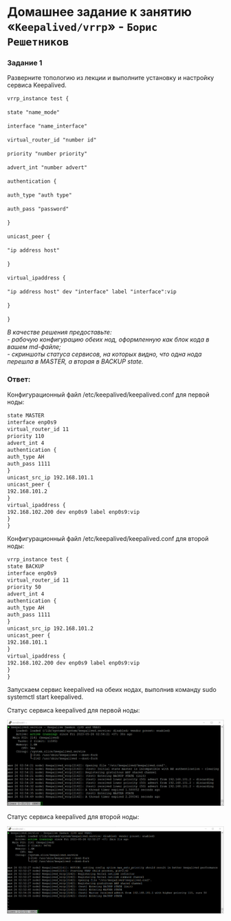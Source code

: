 # Домашнее задание к занятию «`Keepalived/vrrp`» - `Борис Решетников`

### Задание 1

Разверните топологию из лекции и выполните установку и настройку сервиса Keepalived. 

```
vrrp_instance test {

state "name_mode"

interface "name_interface"

virtual_router_id "number id"

priority "number priority"

advert_int "number advert"

authentication {

auth_type "auth type"

auth_pass "password"

}

unicast_peer {

"ip address host"

}

virtual_ipaddress {

"ip address host" dev "interface" label "interface":vip

}

}

```

*В качестве решения предоставьте:*   
*- рабочую конфигурацию обеих нод, оформленную как блок кода в вашем md-файле;*   
*- скриншоты статуса сервисов, на которых видно, что одна нода перешла в MASTER, а вторая в BACKUP state.*   

### Ответ:

Конфигурационный файл /etc/keepalived/keepalived.conf для первой ноды:

```
state MASTER
interface enp0s9
virtual_router_id 11
priority 110
advert_int 4
authentication {
auth_type AH
auth_pass 1111
}
unicast_src_ip 192.168.101.1
unicast_peer {
192.168.101.2
}
virtual_ipaddress {
192.168.102.200 dev enp0s9 label enp0s9:vip
}
}

```

Конфигурационный файл /etc/keepalived/keepalived.conf для второй ноды:

```
vrrp_instance test {
state BACKUP
interface enp0s9
virtual_router_id 11
priority 50
advert_int 4
authentication {
auth_type AH
auth_pass 1111
}
unicast_src_ip 192.168.101.2
unicast_peer {
192.168.101.1
}
virtual_ipaddress {
192.168.102.200 dev enp0s9 label enp0s9:vip
}
}

```
Запускаем сервис keepalived на обеих нодах, выполнив команду sudo systemctl start keepalived. 

Статус сервиса keepalived для первой ноды:

![Скриншот-1](./img/node1.png)

Статус сервиса keepalived для второй ноды:

![Скриншот-2](./img/node2.png)

